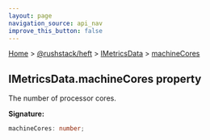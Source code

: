 ```yaml
---
layout: page
navigation_source: api_nav
improve_this_button: false
---
```



[Home](./index.md) &gt; [@rushstack/heft](./heft.md) &gt; [IMetricsData](./heft.imetricsdata.md) &gt; [machineCores](./heft.imetricsdata.machinecores.md)

## IMetricsData.machineCores property

The number of processor cores.

<b>Signature:</b>

```typescript
machineCores: number;
```
